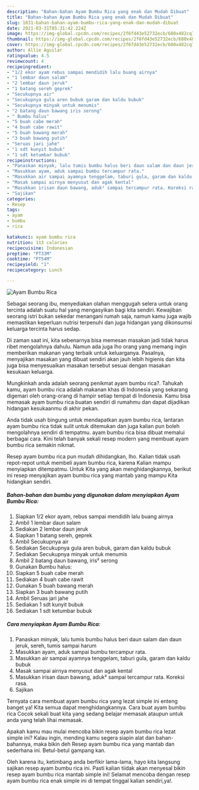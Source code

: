 ```yaml
---
description: "Bahan-bahan Ayam Bumbu Rica yang enak dan Mudah Dibuat"
title: "Bahan-bahan Ayam Bumbu Rica yang enak dan Mudah Dibuat"
slug: 1031-bahan-bahan-ayam-bumbu-rica-yang-enak-dan-mudah-dibuat
date: 2021-03-31T05:31:42.224Z
image: https://img-global.cpcdn.com/recipes/2f6fd43e52732ecb/680x482cq70/ayam-bumbu-rica-foto-resep-utama.jpg
thumbnail: https://img-global.cpcdn.com/recipes/2f6fd43e52732ecb/680x482cq70/ayam-bumbu-rica-foto-resep-utama.jpg
cover: https://img-global.cpcdn.com/recipes/2f6fd43e52732ecb/680x482cq70/ayam-bumbu-rica-foto-resep-utama.jpg
author: Allie Aguilar
ratingvalue: 4.5
reviewcount: 4
recipeingredient:
- "1/2 ekor ayam rebus sampai mendidih lalu buang airnya"
- "1 lembar daun salam"
- "2 lembar daun jeruk"
- "1 batang sereh geprek"
- "Secukupnya air"
- "Secukupnya gula aren bubuk garam dan kaldu bubuk"
- "Secukupnya minyak untuk menumis"
- "2 batang daun bawang iris serong"
- " Bumbu halus"
- "5 buah cabe merah"
- "4 buah cabe rawit"
- "5 buah bawang merah"
- "3 buah bawang putih"
- "Seruas jari jahe"
- "1 sdt kunyit bubuk"
- "1 sdt ketumbar bubuk"
recipeinstructions:
- "Panaskan minyak, lalu tumis bumbu halus beri daun salam dan daun jeruk, sereh, tumis sampai harum"
- "Masukkan ayam, aduk sampai bumbu tercampur rata."
- "Masukkan air sampai ayamnya tenggelam, taburi gula, garam dan kaldu bubuk"
- "Masak sampai airnya menyusut dan agak kental"
- "Masukkan irisan daun bawang, aduk² sampai tercampur rata. Koreksi rasa."
- "Sajikan"
categories:
- Resep
tags:
- ayam
- bumbu
- rica

katakunci: ayam bumbu rica 
nutrition: 113 calories
recipecuisine: Indonesian
preptime: "PT33M"
cooktime: "PT54M"
recipeyield: "1"
recipecategory: Lunch

---
```



![Ayam Bumbu Rica](https://img-global.cpcdn.com/recipes/2f6fd43e52732ecb/680x482cq70/ayam-bumbu-rica-foto-resep-utama.jpg)

Sebagai seorang ibu, menyediakan olahan menggugah selera untuk orang tercinta adalah suatu hal yang mengasyikan bagi kita sendiri. Kewajiban seorang istri bukan sekedar menangani rumah saja, namun kamu juga wajib memastikan keperluan nutrisi terpenuhi dan juga hidangan yang dikonsumsi keluarga tercinta harus sedap.

Di zaman  saat ini, kita sebenarnya bisa memesan masakan jadi tidak harus ribet mengolahnya dahulu. Namun ada juga lho orang yang memang ingin memberikan makanan yang terbaik untuk keluarganya. Pasalnya, menyajikan masakan yang dibuat sendiri akan jauh lebih higienis dan kita juga bisa menyesuaikan masakan tersebut sesuai dengan masakan kesukaan keluarga. 



Mungkinkah anda adalah seorang penikmat ayam bumbu rica?. Tahukah kamu, ayam bumbu rica adalah makanan khas di Indonesia yang sekarang digemari oleh orang-orang di hampir setiap tempat di Indonesia. Kamu bisa memasak ayam bumbu rica buatan sendiri di rumahmu dan dapat dijadikan hidangan kesukaanmu di akhir pekan.

Anda tidak usah bingung untuk mendapatkan ayam bumbu rica, lantaran ayam bumbu rica tidak sulit untuk ditemukan dan juga kalian pun boleh mengolahnya sendiri di tempatmu. ayam bumbu rica bisa dibuat memalui berbagai cara. Kini telah banyak sekali resep modern yang membuat ayam bumbu rica semakin nikmat.

Resep ayam bumbu rica pun mudah dihidangkan, lho. Kalian tidak usah repot-repot untuk membeli ayam bumbu rica, karena Kalian mampu menyiapkan ditempatmu. Untuk Kita yang akan menghidangkannya, berikut ini resep menyajikan ayam bumbu rica yang mantab yang mampu Kita hidangkan sendiri.

<!--inarticleads1-->

##### Bahan-bahan dan bumbu yang digunakan dalam menyiapkan Ayam Bumbu Rica:

1. Siapkan 1/2 ekor ayam, rebus sampai mendidih lalu buang airnya
1. Ambil 1 lembar daun salam
1. Sediakan 2 lembar daun jeruk
1. Siapkan 1 batang sereh, geprek
1. Ambil Secukupnya air
1. Sediakan Secukupnya gula aren bubuk, garam dan kaldu bubuk
1. Sediakan Secukupnya minyak untuk menumis
1. Ambil 2 batang daun bawang, iris² serong
1. Gunakan  Bumbu halus:
1. Siapkan 5 buah cabe merah
1. Sediakan 4 buah cabe rawit
1. Gunakan 5 buah bawang merah
1. Siapkan 3 buah bawang putih
1. Ambil Seruas jari jahe
1. Sediakan 1 sdt kunyit bubuk
1. Sediakan 1 sdt ketumbar bubuk




<!--inarticleads2-->

##### Cara menyiapkan Ayam Bumbu Rica:

1. Panaskan minyak, lalu tumis bumbu halus beri daun salam dan daun jeruk, sereh, tumis sampai harum
1. Masukkan ayam, aduk sampai bumbu tercampur rata.
1. Masukkan air sampai ayamnya tenggelam, taburi gula, garam dan kaldu bubuk
1. Masak sampai airnya menyusut dan agak kental
1. Masukkan irisan daun bawang, aduk² sampai tercampur rata. Koreksi rasa.
1. Sajikan




Ternyata cara membuat ayam bumbu rica yang lezat simple ini enteng banget ya! Kita semua dapat menghidangkannya. Cara buat ayam bumbu rica Cocok sekali buat kita yang sedang belajar memasak ataupun untuk anda yang telah lihai memasak.

Apakah kamu mau mulai mencoba bikin resep ayam bumbu rica lezat simple ini? Kalau ingin, mending kamu segera siapin alat dan bahan-bahannya, maka bikin deh Resep ayam bumbu rica yang mantab dan sederhana ini. Betul-betul gampang kan. 

Oleh karena itu, ketimbang anda berfikir lama-lama, hayo kita langsung sajikan resep ayam bumbu rica ini. Pasti kalian tiidak akan menyesal bikin resep ayam bumbu rica mantab simple ini! Selamat mencoba dengan resep ayam bumbu rica enak simple ini di tempat tinggal kalian sendiri,ya!.

